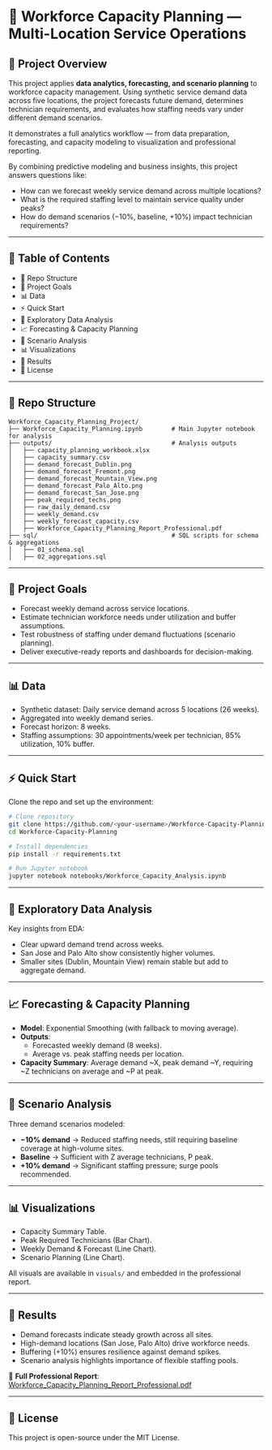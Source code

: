 # 👷 Workforce Capacity Planning — Multi-Location Service Operations

## 📝 Project Overview
This project applies **data analytics, forecasting, and scenario planning** to workforce capacity management. 
Using synthetic service demand data across five locations, the project forecasts future demand, determines technician requirements, 
and evaluates how staffing needs vary under different demand scenarios.

It demonstrates a full analytics workflow — from data preparation, forecasting, and capacity modeling to visualization and professional reporting.

By combining predictive modeling and business insights, this project answers questions like:

- How can we forecast weekly service demand across multiple locations?
- What is the required staffing level to maintain service quality under peaks?
- How do demand scenarios (−10%, baseline, +10%) impact technician requirements?

---

## 📑 Table of Contents
- 📂 Repo Structure
- 🎯 Project Goals
- 📊 Data
- ⚡ Quick Start
- 🔎 Exploratory Data Analysis
- 📈 Forecasting & Capacity Planning
- 🧮 Scenario Analysis
- 📊 Visualizations
- 📌 Results
- 📜 License

---

## 📂 Repo Structure
```
Workforce_Capacity_Planning_Project/
├── Workforce_Capacity_Planning.ipynb        # Main Jupyter notebook for analysis
├── outputs/                                 # Analysis outputs
│   ├── capacity_planning_workbook.xlsx
│   ├── capacity_summary.csv
│   ├── demand_forecast_Dublin.png
│   ├── demand_forecast_Fremont.png
│   ├── demand_forecast_Mountain_View.png
│   ├── demand_forecast_Palo_Alto.png
│   ├── demand_forecast_San_Jose.png
│   ├── peak_required_techs.png
│   ├── raw_daily_demand.csv
│   ├── weekly_demand.csv
│   ├── weekly_forecast_capacity.csv
│   ├── Workforce_Capacity_Planning_Report_Professional.pdf
├── sql/                                     # SQL scripts for schema & aggregations
│   ├── 01_schema.sql
│   ├── 02_aggregations.sql
```
---

## 🎯 Project Goals
- Forecast weekly demand across service locations.
- Estimate technician workforce needs under utilization and buffer assumptions.
- Test robustness of staffing under demand fluctuations (scenario planning).
- Deliver executive-ready reports and dashboards for decision-making.

---

## 📊 Data
- Synthetic dataset: Daily service demand across 5 locations (26 weeks).
- Aggregated into weekly demand series.
- Forecast horizon: 8 weeks.
- Staffing assumptions: 30 appointments/week per technician, 85% utilization, 10% buffer.

---

## ⚡ Quick Start
Clone the repo and set up the environment:

```bash
# Clone repository
git clone https://github.com/<your-username>/Workforce-Capacity-Planning.git
cd Workforce-Capacity-Planning

# Install dependencies
pip install -r requirements.txt

# Run Jupyter notebook
jupyter notebook notebooks/Workforce_Capacity_Analysis.ipynb
```

---

## 🔎 Exploratory Data Analysis
Key insights from EDA:
- Clear upward demand trend across weeks.
- San Jose and Palo Alto show consistently higher volumes.
- Smaller sites (Dublin, Mountain View) remain stable but add to aggregate demand.

---

## 📈 Forecasting & Capacity Planning
- **Model**: Exponential Smoothing (with fallback to moving average).
- **Outputs**:
  - Forecasted weekly demand (8 weeks).
  - Average vs. peak staffing needs per location.
- **Capacity Summary**: Average demand ~X, peak demand ~Y, requiring ~Z technicians on average and ~P at peak.

---

## 🧮 Scenario Analysis
Three demand scenarios modeled:
- **−10% demand** → Reduced staffing needs, still requiring baseline coverage at high-volume sites.
- **Baseline** → Sufficient with Z average technicians, P peak.
- **+10% demand** → Significant staffing pressure; surge pools recommended.

---

## 📊 Visualizations
- Capacity Summary Table.
- Peak Required Technicians (Bar Chart).
- Weekly Demand & Forecast (Line Chart).
- Scenario Planning (Line Chart).

All visuals are available in `visuals/` and embedded in the professional report.

---

## 📌 Results
- Demand forecasts indicate steady growth across all sites.  
- High-demand locations (San Jose, Palo Alto) drive workforce needs.  
- Buffering (+10%) ensures resilience against demand spikes.  
- Scenario analysis highlights importance of flexible staffing pools.  

📄 **Full Professional Report**: [Workforce_Capacity_Planning_Report_Professional.pdf](https://github.com/Sohitha-01/Workforce-Capacity-Planning/blob/be60841bb3d6f6ef373e03705ec323d2317388a2/outputs/Workforce_Capacity_Planning_Report_Professional.pdf)

---

## 📜 License
This project is open-source under the MIT License.
